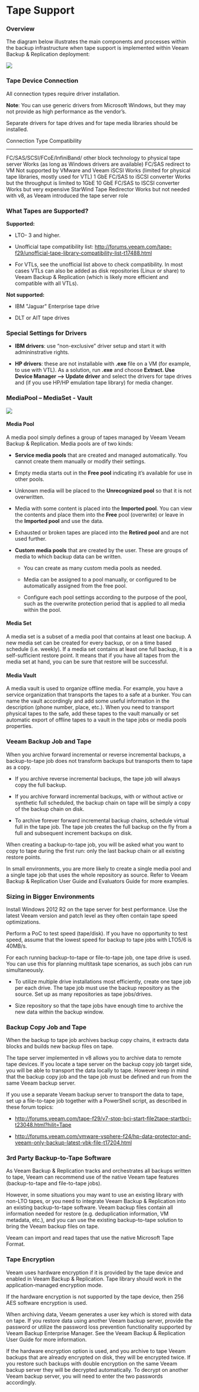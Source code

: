 # Tape Support

### Overview

The diagram below illustrates the main components and processes within
the backup infrastructure when tape support is implemented within Veeam
Backup & Replication deployment:

![](./media/image25.png)

### Tape Device Connection 

All connection types require driver installation.

**Note**: You can use generic drivers from Microsoft Windows, but they
may not provide as high performance as the vendor’s.

Separate drivers for tape drives and for tape media libraries should be
installed.

  Connection Type                                                               Compatibility
  ----------------------------------------------------------------------------- ------------------------------------------------------------------------
  FC/SAS/SCSI/FCoE/InfiniBand/ other block technology to physical tape server   Works (as long as Windows drivers are available)
  FC/SAS redirect to VM                                                         Not supported by VMware and Veeam
  iSCSI                                                                         Works (limited for physical tape libraries, mostly used for VTL)
  1 GbE FC/SAS to iSCSI converter                                               Works but the throughput is limited to 1GbE
  10 GbE FC/SAS to ISCSI converter                                              Works but very expensive
  StarWind Tape Redirector                                                      Works but not needed with v8, as Veeam introduced the tape server role

### What Tapes are Supported?

**Supported:**

-   LTO- 3 and higher.

-   Unofficial tape compatibility list:
    <http://forums.veeam.com/tape-f29/unofficial-tape-library-compatibility-list-t17488.html>

-   For VTLs, see the unofficial list above to check compatibility. In
    most cases VTLs can also be added as disk repositories (Linux
    or share) to Veeam Backup & Replication (which is likely more
    efficient and compatible with all VTLs).

**Not supported:**

-   IBM "Jaguar" Enterprise tape drive

-   DLT or AIT tape drives

### Special Settings for Drivers 

-   **IBM drivers**: use “non-exclusive” driver setup and start it with
    admininstrative rights.

-   **HP drivers**: these are not installable with **.exe** file on a VM
    (for example, to use with VTL). As a solution, run **.exe** and
    choose **Extract. Use Device Manager –&gt; Update driver** and
    select the drivers for tape drives and (if you use HP/HP emulation
    tape library) for media changer.

### MediaPool – MediaSet - Vault 

![](./media/image26.png)

#### Media Pool

A media pool simply defines a group of tapes managed by Veeam Veeam
Backup & Replication. Media pools are of two kinds:

-   **Service media pools** that are created and managed automatically.
    You cannot create them manually or modify their settings.

<!-- -->

-   Empty media starts out in the **Free pool** indicating it’s
    available for use in other pools.

-   Unknown media will be placed to the **Unrecognized pool** so that it
    is not overwritten.

-   Media with some content is placed into the **Imported pool**. You
    can view the contents and place them into the **Free**
    pool (overwrite) or leave in the **Imported pool** and use the data.

<!-- -->

-   Exhausted or broken tapes are placed into the **Retired pool** and
    are not used further.

<!-- -->

-   **Custom media pools** that are created by the user. These are
    groups of media to which backup data can be written.

    -   You can create as many custom media pools as needed.

    -   Media can be assigned to a pool manually, or configured to be
        automatically assigned from the free pool.

    -   Configure each pool settings according to the purpose of the
        pool, such as the overwrite protection period that is applied to
        all media within the pool.

#### Media Set

A media set is a subset of a media pool that contains at least one
backup. A new media set can be created for every backup, or on a time
based schedule (i.e. weekly). If a media set contains at least one full
backup, it is a self-sufficient restore point. It means that if you have
all tapes from the media set at hand, you can be sure that restore will
be successful.

#### Media Vault 

A media vault is used to organize offline media. For example, you have a
service organization that transports the tapes to a safe at a bunker.
You can name the vault accordingly and add some useful information in
the description (phone number, place, etc.). When you need to transport
physical tapes to the safe, add these tapes to the vault manually or set
automatic export of offline tapes to a vault in the tape jobs or media
pools properties.

### Veeam Backup Job and Tape

When you archive forward incremental or reverse incremental backups, a
backup-to-tape job does not transform backups but transports them to
tape as a copy.

-   If you archive reverse incremental backups, the tape job will always
    copy the full backup.

-   If you archive forward incremental backups, with or without active
    or synthetic full scheduled, the backup chain on tape will be simply
    a copy of the backup chain on disk.

-   To archive forever forward incremental backup chains, schedule
    virtual full in the tape job. The tape job creates the full backup
    on the fly from a full and subsequent increment backups on disk.

When creating a backup-to-tape job, you will be asked what you want to
copy to tape during the first run: only the last backup chain or all
existing restore points.

In small environments, you are more likely to create a single media pool
and a single tape job that uses the whole repository as source. Refer to
Veeam Backup & Replication User Guide and Evaluators Guide for more
examples.

### Sizing in Bigger Environments 

Install Windows 2012 R2 on the tape server for best performance. Use the
latest Veeam version and patch level as they often contain tape speed
optimizations.

Perform a PoC to test speed (tape/disk). If you have no opportunity to
test speed, assume that the lowest speed for backup to tape jobs with
LTO5/6 is 40MB/s.

For each running backup-to-tape or file-to-tape job, one tape drive is
used. You can use this for planning multitask tape scenarios, as such
jobs can run simultaneously.

-   To utilize multiple drive installations most efficiently, create one
    tape job per each drive. The tape job must use the backup repository
    as the source. Set up as many repositories as tape jobs/drives.

-   Size repository so that the tape jobs have enough time to archive
    the new data within the backup window.

### Backup Copy Job and Tape 

When the backup to tape job archives backup copy chains, it extracts
data blocks and builds new backup files on tape.

The tape server implemented in v8 allows you to archive data to remote
tape devices. If you locate a tape server on the backup copy job target
side, you will be able to transport the data locally to tape. However
keep in mind that the backup copy job and the tape job must be defined
and run from the same Veeam backup server.

If you use a separate Veeam backup server to transport the data to tape,
set up a file-to-tape job together with a PowerShell script, as
described in these forum topics:

-   <http://forums.veeam.com/tape-f29/v7-stop-bcj-start-file2tape-startbcj-t23048.html?hilit=Tape>

-   <http://forums.veeam.com/vmware-vsphere-f24/hp-data-protector-and-veeam-only-backup-latest-vbk-file-t17204.html>

### 3rd Party Backup-to-Tape Software 

As Veeam Backup & Replication tracks and orchestrates all backups
written to tape, Veeam can recommend use of the native Veeam tape
features (backup-to-tape and file-to-tape jobs).

However, in some situations you may want to use an existing library with
non-LTO tapes, or you need to integrate Veeam Backup & Replication into
an existing backup-to-tape software. Veeam backup files contain all
information needed for restore (e.g. deduplication information, VM
metadata, etc.), and you can use the existing backup-to-tape solution to
bring the Veeam backup files on tape.

Veeam can import and read tapes that use the native Microsoft Tape
Format.

### Tape Encryption

Veeam uses hardware encryption if it is provided by the tape device and
enabled in Veeam Backup & Replication. Tape library should work in the
application-managed encryption mode.

If the hardware encryption is not supported by the tape device, then 256
AES software encryption is used.

When archiving data, Veeam generates a user key which is stored with
data on tape. If you restore data using another Veeam backup server,
provide the password or utilize the password loss prevention
functionality supported by Veeam Backup Enterprise Manager. See the
Veeam Backup & Replication User Guide for more information.

If the hardware encryption option is used, and you archive to tape Veeam
backups that are already encrypted on disk, they will be encrypted
twice. If you restore such backups with double encryption on the same
Veeam backup server they will be decrypted automatically. To decrypt on
another Veeam backup server, you will need to enter the two passwords
accordingly.